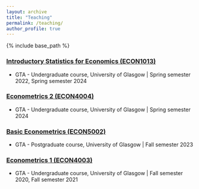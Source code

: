 ```yaml
---
layout: archive
title: "Teaching"
permalink: /teaching/
author_profile: true
---
```


{% include base_path %}

### [Introductory Statistics for Economics (ECON1013)](https://github.com/duongtrinhss/GTA-ECON1013-IntroStats)
* GTA - Undergraduate course, University of Glasgow | Spring semester 2022, Spring semester 2024

### [Econometrics 2 (ECON4004)](https://github.com/duongtrinhss/GTA-ECON4004-Econometrics2)
* GTA - Undergraduate course, University of Glasgow | Spring semester 2024

### [Basic Econometrics (ECON5002)](https://github.com/duongtrinhss/GTA-ECON1013-IntroStats)
* GTA - Postgraduate course, University of Glasgow | Fall semester 2023

### [Econometrics 1 (ECON4003)](https://github.com/duongtrinhss/GTA-ECON4003-Econometrics1)
* GTA - Undergraduate course, University of Glasgow | Fall semester 2020, Fall semester 2021
